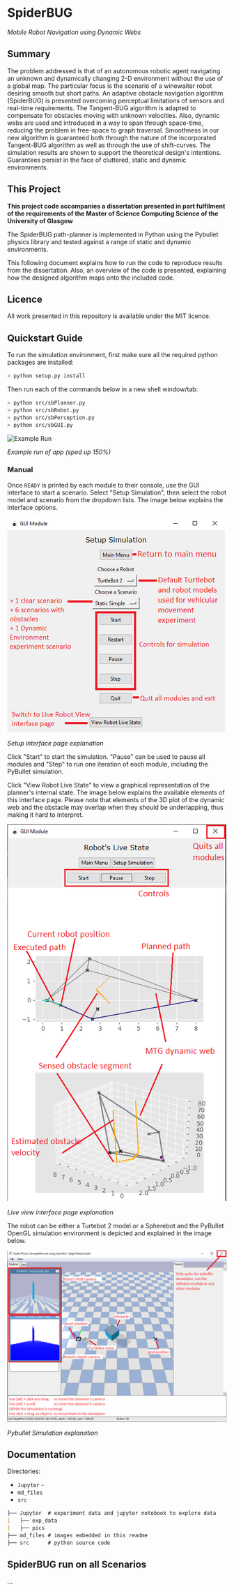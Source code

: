 # SpiderBUG 
_Mobile Robot Navigation using Dynamic Webs_

## Summary

The problem addressed is that of an autonomous robotic agent navigating an unknown and dynamically changing 2-D environment without the use of a global map. The particular focus is the scenario of a winewaiter robot desiring smooth but short paths. An adaptive obstacle navigation algorithm (SpiderBUG) is presented overcoming perceptual limitations of sensors and real-time requirements. The Tangent-BUG algorithm is adapted to compensate for obstacles moving with unknown velocities. Also, dynamic webs are used and introduced in a way to span through space-time, reducing the problem in free-space to graph traversal. Smoothness in our new algorithm is guaranteed both through the nature of the incorporated Tangent-BUG algorithm as well as through the use of shift-curves. The simulation results are shown to support the theoretical design's intentions. Guarantees persist in the face of cluttered, static and dynamic environments.

## This Project

**This project code accompanies a dissertation presented in part fulfilment of the requirements of the Master of Science Computing Science of the University of Glasgow**

The SpiderBUG path-planner is implemented in Python using the Pybullet physics library and tested against a range of static and dynamic environments.

This following document explains how to run the code to reproduce results from the dissertation. Also, an overview of the code is presented, explaining how the designed algorithm maps onto the included code.

## Licence

All work presented in this repository is available under the MIT licence.

## Quickstart Guide

To run the simulation environment, first make sure all the required python packages are installed:

``` bash
> python setup.py install
```

Then run each of the commands below in a new shell window/tab:

``` bash
> python src/sbPlanner.py
> python src/sbRobot.py
> python src/sbPerception.py
> python src/sbGUI.py
```

![Example Run](https://raw.githubusercontent.com/the-jojo/SpiderBUG/master/md_files/overview.gif "Usage of Simulation Environment")

*Example run of app (sped up 150%)*

### Manual

Once `READY` is printed by each module to their console, use the GUI interface to start a scenario. Select "Setup Simulation", then select the robot model and scenario from the dropdown lists. The image below explains the interface options.

![Live View](https://raw.githubusercontent.com/the-jojo/SpiderBUG/master/md_files/setup_page.PNG "Setup Page Explanation")

*Setup interface page explanation*

Click "Start" to start the simulation. "Pause" can be used to pause all modules and "Step" to run one iteration of each module, including the PyBullet simulation.

Click "View Robot Live State" to view a graphical representation of the planner's internal state. The image below explains the available elements of this interface page. Please note that elements of the 3D plot of the dynamic web and the obstacle may overlap when they should be underlapping, thus making it hard to interpret. 

![Live View](https://raw.githubusercontent.com/the-jojo/SpiderBUG/master/md_files/live_view.PNG "Live View Page Explanation")

*Live view interface page explanation*

The robot can be either a Turtebot 2 model or a Spherebot and the PyBullet OpenGL simulation environment is depicted and explained in the image below.

![Simulation View](https://raw.githubusercontent.com/the-jojo/SpiderBUG/master/md_files/pybullet.PNG "Pybullet Simulation Explanation")

*Pybullet Simulation explanation* 

## Documentation

Directories:
 - `Jupyter`    - 
 - `md_files`
 - `src`
 
``` markdown
├── Jupyter  # experiment data and jupyter notebook to explore data
|   ├── exp_data
|   ├── pics
├── md_files # images embedded in this readme
├── src      # python source code
```

## SpiderBUG run on all Scenarios

...
